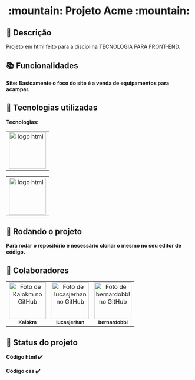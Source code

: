 
<h1 align="center">:mountain: Projeto Acme :mountain:</h1>

## :memo: Descrição

Projeto em html feito para a disciplina TECNOLOGIA PARA FRONT-END.

## :books: Funcionalidades

 <b>Site: Basicamente o foco do site é a venda de equipamentos para acampar.
  
## :wrench: Tecnologias utilizadas

 Tecnologias: 

<table>
  <tr>
    <td align="center">
      <img src="https://upload.wikimedia.org/wikipedia/commons/thumb/6/61/HTML5_logo_and_wordmark.svg/512px-HTML5_logo_and_wordmark.svg.png" width="100px;" alt="logo html"/>
    </td>
   </tr>
</table>
 <table>
  <tr>
    <td align="center">
      <img src="https://upload.wikimedia.org/wikipedia/commons/thumb/d/d5/CSS3_logo_and_wordmark.svg/1452px-CSS3_logo_and_wordmark.svg.png" width="100px;" alt="logo html"/>
    </td>
  </tr>
</table>



## :rocket: Rodando o projeto

Para rodar o repositório é necessário clonar o mesmo no seu editor de código.


## :handshake: Colaboradores

<table>
  <tr>
     <td align="center">
      <a href="https://github.com/Kaiokm">
         <img src="https://avatars.githubusercontent.com/u/91833064?v=4" width="100px;" alt="Foto de Kaiokm no GitHub"/><br>
        <sub>
          <b>Kaiokm</b>
        </sub>
      </a>
     </td>
     <td align="center">
      <a href="https://github.com/lucasjerhan">
         <img src="https://avatars.githubusercontent.com/u/126890325?v=4" width="100px;" alt="Foto de lucasjerhan no GitHub"/><br>
        <sub>
          <b>lucasjerhan</b>
        </sub>
      </a>
     </td>
     <td align="center">
      <a href="https://github.com/bernardobbl">
         <img src="https://avatars.githubusercontent.com/u/127981204?v=4" width="100px;" alt="Foto de bernardobbl no GitHub"/><br>
        <sub>
          <b>bernardobbl</b>
        </sub>
      </a>
     </td>
  </tr>
</table>



## :dart: Status do projeto

Código html :heavy_check_mark: <br/>

Código css :heavy_check_mark: <br/>
